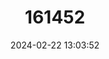 ---
title: "161452"
category: "Amblyraja badia"
draft: false
date: 2024-02-22 13:03:52
languages:
  English: ["Roughshoulder Skate", "Broad Skate"]
---